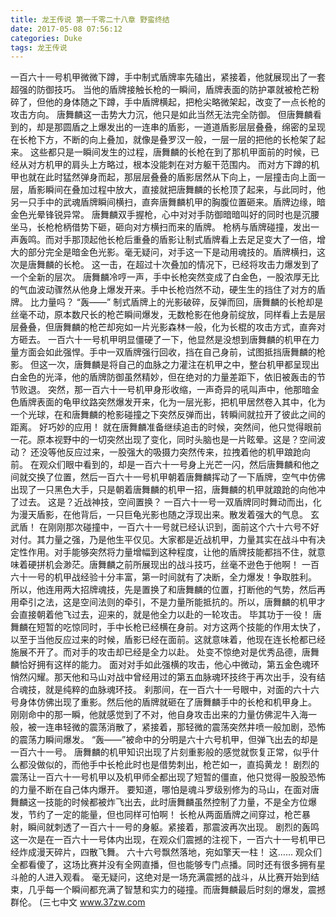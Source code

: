 ```yaml
---
title: 龙王传说 第一千零二十八章 野蛮终结
date: 2017-05-08 07:56:12
categories: Duke
tags: 龙王传说
---
```


一百六十一号机甲微微下蹲，手中制式盾牌率先磕出，紧接着，他就展现出了一套超强的防御技巧。
当他的盾牌接触长枪的一瞬间，盾牌表面的防护罩就被枪芒粉碎了，但他的身体随之下蹲，手中盾牌横起，把枪尖略微架起，改变了一点长枪的攻击方向。
唐舞麟这一击势大力沉，他只是如此当然无法完全防御。
但唐舞麟看到的，却是那圆盾之上爆发出的一连串的盾影，一道道盾影层层叠叠，绵密的呈现在长枪下方，不断的向上叠加，就像是叠罗汉一般，一层一层的把他的长枪架了起来。
这些都只是一瞬间发生的过程，唐舞麟的长枪在到了那机甲面前的时候，已经从对方机甲的肩头上方略过，根本没能刺在对方躯干范围内。
而对方下蹲的机甲也就在此时猛然弹身而起，那层层叠叠的盾影居然从下向上，一层撞击向上面一层，盾影瞬间在叠加过程中放大，直接就把唐舞麟的长枪顶了起来，与此同时，他另一只手中的武魂盾牌瞬间横扫，直奔唐舞麟机甲的胸腹位置砸来。盾牌边缘，暗金色光晕锋锐异常。
唐舞麟双手握枪，心中对对手防御暗暗叫好的同时也是沉腰坐马，长枪枪柄借势下砸，砸向对方横扫而来的盾牌。
枪柄与盾牌碰撞，发出一声轰鸣。而对手那顶起他长枪后重叠的盾影让制式盾牌看上去足足变大了一倍，增大的部分完全是暗金色光影。毫无疑问，对手这一下是动用魂技的。盾牌横扫，这次是唐舞麟的长枪。
这一击，在超过十次叠加的情况下，已经将攻击力爆发到了一个全新的层次。
唐舞麟冷哼一声，手中长枪突然变成了白金色，一股浓厚无比的气血波动骤然从他身上爆发开来。手中长枪岿然不动，硬生生的挡住了对方的盾牌。
比力量吗？
“轰——”
制式盾牌上的光影破碎，反弹而回，唐舞麟的长枪却是丝毫不动，原本数尺长的枪芒瞬间爆发，无数枪影在他身前绽放，同样看上去是层层叠叠，但唐舞麟的枪芒却宛如一片光影森林一般，化为长棍的攻击方式，直奔对方砸去。
一百六十一号机甲明显僵硬了一下，他显然是没想到唐舞麟的机甲在力量方面会如此强悍。手中一双盾牌强行回收，挡在自己身前，试图抵挡唐舞麟的枪影。
但这一次，唐舞麟是将自己的血脉之力灌注在机甲之中，整台机甲都呈现出白金色的光泽，他的盾牌防御虽然精妙，但在绝对的力量差距下，依旧被轰击的节节败退。
突然，那一百六十一号机甲身形收缩，一声奇异的吼叫声中，他那暗金色盾牌表面的龟甲纹路突然爆发开来，化为一层光影，把机甲居然卷入其中，化为一个光球，在和唐舞麟的枪影碰撞之下突然反弹而出，转瞬间就拉开了彼此之间的距离。
好巧妙的应用！
就在唐舞麟准备继续追击的时候，突然间，他只觉得眼前一花。原本视野中的一切突然出现了变化，同时头脑也是一片眩晕。这是？空间波动？
还没等他反应过来，一股强大的吸摄力突然传来，拉拽着他的机甲踉跄向前。
在观众们眼中看到的，却是一百六十一号身上光芒一闪，然后唐舞麟和他之间就交换了位置，然后一百六十一号机甲朝着唐舞麟挥动了一下盾牌，空气中仿佛出现了一只黑色大手，只是朝着唐舞麟的机甲一招，唐舞麟的机甲就踉跄的向他冲了过去。
这是？近战神技，空间置换？
一百六十一号一双盾牌同时舞动而出，化为漫天盾影，在他背后，一只巨龟光影也随之浮现出来。散发着强大的气息。
玄武盾！
在刚刚那次碰撞中，一百六十一号就已经认识到，面前这个六十六号不好对付。其力量之强，乃是他生平仅见。大家都是近战机甲，力量其实在战斗中有决定性作用。对手能够突然将力量增幅到这种程度，让他的盾牌技能都挡不住，就意味着硬拼机会渺茫。唐舞麟之前所展现出的战斗技巧，丝毫不逊色于他啊！
一百六十一号的机甲战经验十分丰富，第一时间就有了决断，全力爆发！争取胜利。
所以，他连用两大招牌魂技，先是置换了和唐舞麟的位置，打断他的气势，然后再用牵引之法，这是空间法则的牵引，不是力量所能抵抗的。所以，唐舞麟的机甲才会直接朝着他飞过去，迎来的，就是他全力以赴的一轮攻击。
毕其功于一役！
唐舞麟在短暂的吃惊同时，手中长枪已经横在身前。对方这两个技能的作用太快了，以至于当他反应过来的时候，盾影已经在面前。这就意味着，他现在连长枪都已经施展不开了。而对手的攻击却已经是全力以赴。
处变不惊绝对是优秀品德，唐舞麟恰好拥有这样的能力。
面对对手如此强横的攻击，他心中微动，第五金色魂环悄然闪耀。那天他和马山对战中曾经用过的第五血脉魂环技终于再次出手，没有结合魂技，就是纯粹的血脉魂环技。
刹那间，在一百六十一号眼中，对面的六十六号身体仿佛出现了重影。然后他的盾牌就砸在了唐舞麟手中的长枪和机甲身上。
刚刚命中的那一瞬，他就感觉到了不对，他自身攻击出来的力量仿佛泥牛入海一般，被一连串轻微的震荡消散了，紧接着，那轻微的震荡突然井喷一般加剧，恐怖的震荡力瞬间爆发。
“轰——”被命中的分明是六十六号机甲，但弹飞出去的却是一百六十一号。
唐舞麟的机甲知识出现了片刻重影般的感觉就恢复正常，似乎什么都没做似的，而他手中长枪此时也是借势刺出，枪芒如一，直捣黄龙！
剧烈的震荡让一百六十一号机甲以及机甲师全都出现了短暂的僵直，他只觉得一股股恐怖的力量不断在自己体内爆开。
要知道，哪怕是魂斗罗级别修为的马山，在面对唐舞麟这一技能的时候都被炸飞出去，此时唐舞麟虽然控制了力量，不是全方位爆发，节约了一定的能量，但也同样可怕啊！
长枪从两面盾牌之间穿过，枪芒暴射，瞬间就刺透了一百六十一号的身躯。紧接着，那震波再次出现。
剧烈的轰鸣这一次是在一百六十一号体内出现，在观众们震撼的注视下，一百六十一号机甲已经炸成漫天碎片，四散飞舞。
六十六号飘然落地，宛如擎天一柱！
这……
观众们全都看傻了，这场比赛并没有全网直播，但也能够专门点播。同时还有很多拥有星斗舱的人进入观看。
毫无疑问，这绝对是一场充满震撼的战斗，从比赛开始到结束，几乎每一个瞬间都充满了智慧和实力的碰撞。而唐舞麟最后时刻的爆发，震撼群伦。
(三七中文 www.37zw.com